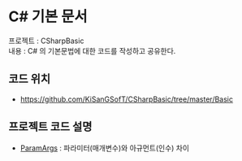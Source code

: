 # C# 기본 문서

프로젝트 : CSharpBasic \
내용 : C# 의 기본문법에 대한 코드를 작성하고 공유한다.

## 코드 위치

- https://github.com/KiSanGSofT/CSharpBasic/tree/master/Basic

## 프로젝트 코드 설명

- [ParamArgs](https://github.com/KiSanGSofT/CSharpBasic/tree/master/Basic/ParamArgs)
  : 파라미터(매개변수)와 아규먼트(인수) 차이
